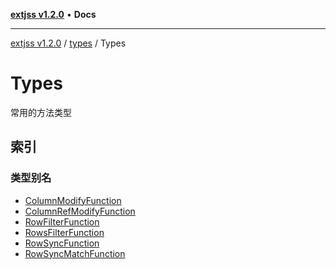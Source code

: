 [**extjss v1.2.0**](../../../README.md) • **Docs**

***

[extjss v1.2.0](../../../modules.md) / [types](../../README.md) / Types

# Types

常用的方法类型

## 索引

### 类型别名

- [ColumnModifyFunction](type-aliases/ColumnModifyFunction.md)
- [ColumnRefModifyFunction](type-aliases/ColumnRefModifyFunction.md)
- [RowFilterFunction](type-aliases/RowFilterFunction.md)
- [RowsFilterFunction](type-aliases/RowsFilterFunction.md)
- [RowSyncFunction](type-aliases/RowSyncFunction.md)
- [RowSyncMatchFunction](type-aliases/RowSyncMatchFunction.md)
